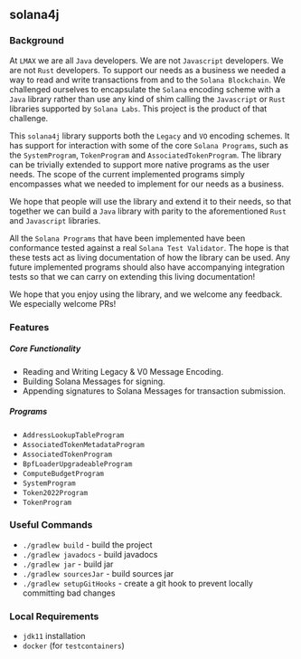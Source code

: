 ## solana4j

### Background

At `LMAX` we are all `Java` developers. We are not `Javascript` developers. We are not `Rust` developers. To support our needs
as a business we needed a way to read and write transactions from and to the `Solana Blockchain`. We challenged ourselves to 
encapsulate the `Solana` encoding scheme with a `Java` library rather than use any kind of shim calling the `Javascript` or `Rust` 
libraries supported by `Solana Labs`. This project is the product of that challenge.

This `solana4j` library supports both the `Legacy` and `VO` encoding schemes. It has support for interaction with some 
of the core `Solana Programs`, such as the `SystemProgram`, `TokenProgram` and `AssociatedTokenProgram`. The library can be 
trivially extended to support more native programs as the user needs. The scope of the current implemented programs simply encompasses
what we needed to implement for our needs as a business. 

We hope that people will use the library and extend it to their needs, so that together we can build a `Java` library with parity
to the aforementioned `Rust` and `Javascript` libraries. 

All the `Solana Programs` that have been implemented have been conformance tested against a real `Solana Test Validator`. The hope
is that these tests act as living documentation of how the library can be used. Any future implemented programs should also
have accompanying integration tests so that we can carry on extending this living documentation!

We hope that you enjoy using the library, and we welcome any feedback. We especially welcome PRs!

### Features

##### Core Functionality

* Reading and Writing Legacy & V0 Message Encoding.
* Building Solana Messages for signing.
* Appending signatures to Solana Messages for transaction submission.

##### Programs

  * `AddressLookupTableProgram`
  * `AssociatedTokenMetadataProgram`
  * `AssociatedTokenProgram`
  * `BpfLoaderUpgradeableProgram`
  * `ComputeBudgetProgram`
  * `SystemProgram`
  * `Token2022Program`
  * `TokenProgram`

### Useful Commands

* `./gradlew build` - build the project
* `./gradlew javadocs` - build javadocs
* `./gradlew jar` - build jar
* `./gradlew sourcesJar` - build sources jar
* `./gradlew setupGitHooks` - create a git hook to prevent locally committing bad changes

### Local Requirements

* `jdk11` installation
* `docker` (for `testcontainers`)